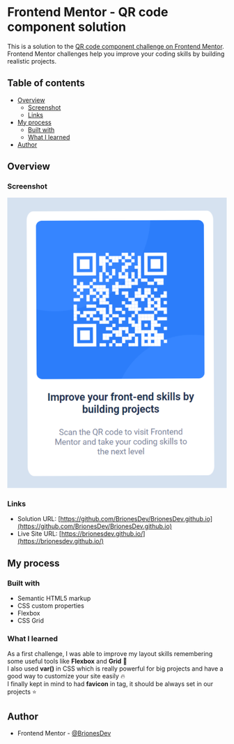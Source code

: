 # Frontend Mentor - QR code component solution

This is a solution to the [QR code component challenge on Frontend Mentor](https://www.frontendmentor.io/challenges/qr-code-component-iux_sIO_H). Frontend Mentor challenges help you improve your coding skills by building realistic projects. 

## Table of contents

- [Overview](#overview)
  - [Screenshot](#screenshot)
  - [Links](#links)
- [My process](#my-process)
  - [Built with](#built-with)
  - [What I learned](#what-i-learned)
- [Author](#author)

## Overview

### Screenshot

![](./images/solution.PNG)

### Links

- Solution URL: [https://github.com/BrionesDev/BrionesDev.github.io](https://github.com/BrionesDev/BrionesDev.github.io)
- Live Site URL: [https://brionesdev.github.io/](https://brionesdev.github.io/)

## My process

### Built with

- Semantic HTML5 markup
- CSS custom properties
- Flexbox
- CSS Grid

### What I learned

As a first challenge, I was able to improve my layout skills remembering some useful tools like **Flexbox** and **Grid** 📐 \
I also used **var()** in CSS which is really powerful for big projects and have a good way to customize your site easily 🔥 \
I finally kept in mind to had **favicon** in **<head>** tag, it should be always set in our projects ⭐

## Author

- Frontend Mentor - [@BrionesDev](https://www.frontendmentor.io/profile/BrionesDev)
